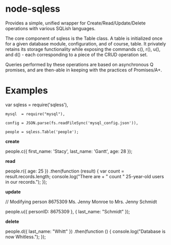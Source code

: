 # node-sqless
Provides a simple, unified wrapper for Create/Read/Update/Delete operations with various SQLish languages.

The core component of sqless is the Table class. A table is initialized once for a given database module, configuration, and of course, table.
It privately retains its storage functionality while exposing the commands c(), r(), u(), and d() - each corresponding to a piece of the CRUD operation set.

Queries performed by these operations are based on asynchronous Q promises, and are then-able in keeping with the practices of Promises/A+.

# Examples

var sqless = require('sqless'),

    mysql  = require("mysql"),
    
    config = JSON.parse(fs.readFileSync('mysql_config.json')),
    
    people = sqless.Table('people');
    

**create**

people.c({
  first_name: 'Stacy',
  last_name: 'Gantt',
  age: 28
});


**read**

people.r({
  age: 25
})
.then(function (result) {
  var count = result.records.length;
  console.log("There are + " count " 25-year-old users in our records.");
});


**update**

// Modifying person 8675309 Ms. Jenny Monroe to Mrs. Jenny Schmidt

people.u({ personID: 8675309 }, { last_name: "Schmidt" });


**delete**

people.d({ last_name: "Whitt" })
.then(function () {
  console.log("Database is now Whitless.");
});
